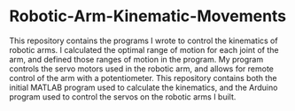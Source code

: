 # Robotic-Arm-Kinematic-Movements
This repository contains the programs I wrote to control the kinematics of robotic arms. I calculated the optimal range of motion for each joint of the arm, and defined those ranges of motion in the program. My program controls the servo motors used in the robotic arm, and allows for remote control of the arm with a potentiometer. This repository contains both the initial MATLAB program used to calculate the kinematics, and the Arduino program used to control the servos on the robotic arms I built.
